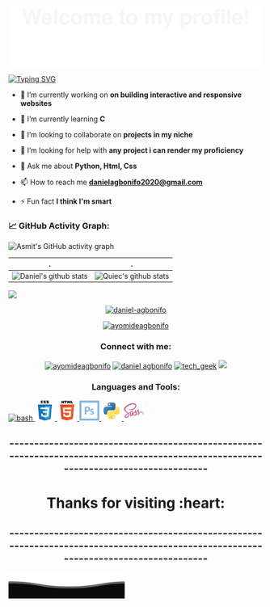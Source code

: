 ![](assets/Bottom_up.svg)


<!--   my-ticker -->    
[![Typing SVG](https://readme-typing-svg.herokuapp.com?color=%2336BCF7&center=true&vCenter=true&width=600&lines=Hi+there+👋,+I+am+Daniel+Agbonifo;+Welcome+to+My+Profile!;Over+2+years+of+programming+experience;Web+Developer;Always+learning+new+things+;Software+Developer;Machine+learning+enthusiast+;Web3+enthusiast;Augument+Plus+community+member)](https://git.io/typing-svg)


- 🔭 I’m currently working on **on building interactive and responsive websites**

- 🌱 I’m currently learning **C**

- 👯 I’m looking to collaborate on **projects in my niche**

- 🤝 I’m looking for help with **any project i can render my proficiency**

- 💬 Ask me about **Python, Html, Css**

- 📫 How to reach me **danielagbonifo2020@gmail.com**

- ⚡ Fun fact **I think I'm smart**
                                                                                                                                                                                                                     
<!--   GitHub stats graph -->
### 📈 GitHub Activity Graph:
![Asmit's GitHub activity graph](https://activity-graph.herokuapp.com/graph?username=daniel-agbonifo&hide_border=true&theme=redical)

| .                                                                                                                                       | .                                                                                                                         |
|-----------------------------------------------------------------------------------------------------------------------------------------|---------------------------------------------------------------------------------------------------------------------------|
| ![Daniel's github stats](https://github-readme-stats.vercel.app/api?username=daniel-agbonifo&show_icons=true&theme=radical&include_all_commits=true) | ![Quiec's github stats](https://github-readme-stats.vercel.app/api/top-langs/?username=daniel-agbonifo&theme=radical&layout=compact) |

<img align="center" src="https://github-readme-streak-stats.herokuapp.com/?user=daniel-agbonifo"></img>
<p align="center"> <a href="https://github.com/ryo-ma/github-profile-trophy"><img src="https://github-profile-trophy.vercel.app/?username=daniel-agbonifo" alt="daniel-agbonifo" /></a> </p>



<p align="center"> <a href="https://twitter.com/ayomideagbonifo" target="blank"><img src="https://img.shields.io/twitter/follow/ayomideagbonifo?logo=twitter&style=for-the-badge" alt="ayomideagbonifo" /></a> </p>

<h3 align="center">Connect with me:</h3>
<p align="center">
<a href="https://twitter.com/ayomideagbonifo" target="blank"><img align="center" src="https://raw.githubusercontent.com/rahuldkjain/github-profile-readme-generator/master/src/images/icons/Social/twitter.svg" alt="ayomideagbonifo" height="30" width="40" /></a>
<a href="https://linkedin.com/in/daniel agbonifo" target="blank"><img align="center" src="https://raw.githubusercontent.com/rahuldkjain/github-profile-readme-generator/master/src/images/icons/Social/linked-in-alt.svg" alt="daniel agbonifo" height="30" width="40" /></a>
<a href="https://www.youtube.com/c/tech_geek" target="blank"><img align="center" src="https://raw.githubusercontent.com/rahuldkjain/github-profile-readme-generator/master/src/images/icons/Social/youtube.svg" alt="tech_geek" height="30" width="40" /></a> <a align="center" href="https://api.whatsapp.com/send?phone=+2348118364686" alt="Connect on Whatsapp"> <img src="https://img.shields.io/badge/WHATSAPP-%2325D366.svg?&style=for-the-badge&logo=whatsapp&logoColor=white" /> </a>
 

</p>
</p>

<h3 align="center">Languages and Tools:</h3>
<p align=""> <a href="https://www.gnu.org/software/bash/" target="_blank" rel="noreferrer"> <img src="https://www.vectorlogo.zone/logos/gnu_bash/gnu_bash-icon.svg" alt="bash" width="40" height="40"/> </a> <a href="https://www.w3schools.com/css/" target="_blank" rel="noreferrer"> <img src="https://raw.githubusercontent.com/devicons/devicon/master/icons/css3/css3-original-wordmark.svg" alt="css3" width="40" height="40"/> </a> <a href="https://www.w3.org/html/" target="_blank" rel="noreferrer"> <img src="https://raw.githubusercontent.com/devicons/devicon/master/icons/html5/html5-original-wordmark.svg" alt="html5" width="40" height="40"/> </a> <a href="https://www.photoshop.com/en" target="_blank" rel="noreferrer"> <img src="https://raw.githubusercontent.com/devicons/devicon/master/icons/photoshop/photoshop-line.svg" alt="photoshop" width="40" height="40"/> </a> <a href="https://www.python.org" target="_blank" rel="noreferrer"> <img src="https://raw.githubusercontent.com/devicons/devicon/master/icons/python/python-original.svg" alt="python" width="40" height="40"/> </a> <a href="https://sass-lang.com" target="_blank" rel="noreferrer"> <img src="https://raw.githubusercontent.com/devicons/devicon/master/icons/sass/sass-original.svg" alt="sass" width="40" height="40"/> </a> </p>


<h2 align="center">-----------------------------------------------------------------------------------------------------------------------------------</h2>

<h1 align="center">
<b>Thanks for visiting :heart:</h1>

  <h2 align="center">-----------------------------------------------------------------------------------------------------------------------------------</h2>

![](assets/Bottom_down.svg)
